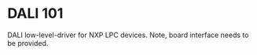 # DALI 101

DALI low-level-driver for NXP LPC devices.
Note, board interface needs to be provided.

